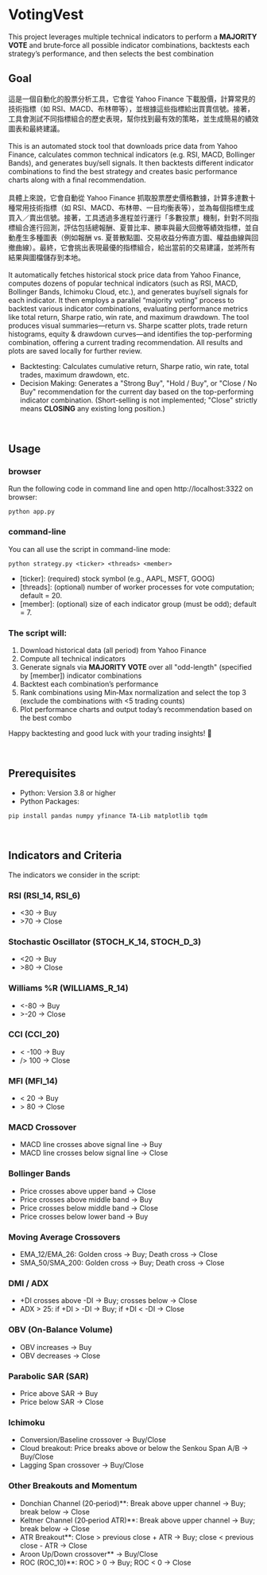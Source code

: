 # VotingVest
This project leverages multiple technical indicators to perform a **MAJORITY VOTE** and brute‑force all possible indicator combinations, backtests each strategy’s performance, and then selects the best combination

## Goal
這是一個自動化的股票分析工具，它會從 Yahoo Finance 下載股價，計算常見的技術指標（如 RSI、MACD、布林帶等），並根據這些指標給出買賣信號。接著，工具會測試不同指標組合的歷史表現，幫你找到最有效的策略，並生成簡易的績效圖表和最終建議。
<br>
<br>
This is an automated stock tool that downloads price data from Yahoo Finance, calculates common technical indicators (e.g. RSI, MACD, Bollinger Bands), and generates buy/sell signals. It then backtests different indicator combinations to find the best strategy and creates basic performance charts along with a final recommendation.
<br>
<br>
具體上來說，它會自動從 Yahoo Finance 抓取股票歷史價格數據，計算多達數十種常用技術指標（如 RSI、MACD、布林帶、一目均衡表等），並為每個指標生成買入／賣出信號。接著，工具透過多進程並行運行「多數投票」機制，針對不同指標組合進行回測，評估包括總報酬、夏普比率、勝率與最大回撤等績效指標，並自動產生多種圖表（例如報酬 vs. 夏普散點圖、交易收益分佈直方圖、權益曲線與回撤曲線）。最終，它會挑出表現最優的指標組合，給出當前的交易建議，並將所有結果與圖檔儲存到本地。
<br>
<br>
It automatically fetches historical stock price data from Yahoo Finance, computes dozens of popular technical indicators (such as RSI, MACD, Bollinger Bands, Ichimoku Cloud, etc.), and generates buy/sell signals for each indicator. It then employs a parallel “majority voting” process to backtest various indicator combinations, evaluating performance metrics like total return, Sharpe ratio, win rate, and maximum drawdown. The tool produces visual summaries—return vs. Sharpe scatter plots, trade return histograms, equity & drawdown curves—and identifies the top-performing combination, offering a current trading recommendation. All results and plots are saved locally for further review.


- Backtesting: Calculates cumulative return, Sharpe ratio, win rate, total trades, maximum drawdown, etc.
- Decision Making: Generates a "Strong Buy", "Hold / Buy", or "Close / No Buy" recommendation for the current day based on the top-performing indicator combination. (Short-selling is not implemented; "Close" strictly means **CLOSING** any existing long position.)

<br>

## Usage

### browser
Run the following code in command line and open http://localhost:3322 on browser:
```
python app.py
```


### command-line
You can all use the script in command-line mode:
```
python strategy.py <ticker> <threads> <member>
```
- [ticker]: (required) stock symbol (e.g., AAPL, MSFT, GOOG)
- [threads]: (optional) number of worker processes for vote computation; default = 20.
- [member]: (optional) size of each indicator group (must be odd); default = 7.

### The script will:

1. Download historical data (all period) from Yahoo Finance
2. Compute all technical indicators
3. Generate signals via **MAJORITY VOTE** over all "odd-length" (specified by [member]) indicator combinations
4. Backtest each combination’s performance
5. Rank combinations using Min‑Max normalization and select the top 3 (exclude the combinations with <5 trading counts)
6. Plot performance charts and output today’s recommendation based on the best combo

Happy backtesting and good luck with your trading insights! 🎯


<br>



## Prerequisites
- Python: Version 3.8 or higher
- Python Packages:
```
pip install pandas numpy yfinance TA-Lib matplotlib tqdm
```

<br>

## Indicators and Criteria
The indicators we consider in the script:

### RSI (RSI_14, RSI_6)
- <30 → Buy
- \>70 → Close

### Stochastic Oscillator (STOCH_K_14, STOCH_D_3)
- <20 → Buy
- \>80 → Close

### Williams %R (WILLIAMS_R_14)
- <-80 → Buy
- \>-20 → Close

### CCI (CCI_20)
- < -100 → Buy
- /> 100 → Close

### MFI (MFI_14)
- < 20 → Buy
- \> 80 → Close

### MACD Crossover
- MACD line crosses above signal line → Buy
- MACD line crosses below signal line → Close

### Bollinger Bands
- Price crosses above upper band → Close
- Price crosses above middle band → Buy
- Price crosses below middle band → Close
- Price crosses below lower band → Buy

### Moving Average Crossovers
- EMA_12/EMA_26: Golden cross → Buy; Death cross → Close
- SMA_50/SMA_200: Golden cross → Buy; Death cross → Close

### DMI / ADX
- +DI crosses above -DI → Buy; crosses below → Close
- ADX > 25: if +DI > -DI → Buy; if +DI < -DI → Close

### OBV (On‑Balance Volume)
- OBV increases → Buy
- OBV decreases → Close

### Parabolic SAR (SAR)
- Price above SAR → Buy
- Price below SAR → Close

### Ichimoku
- Conversion/Baseline crossover → Buy/Close
- Cloud breakout: Price breaks above or below the Senkou Span A/B → Buy/Close
- Lagging Span crossover → Buy/Close

### Other Breakouts and Momentum
- Donchian Channel (20‑period)**: Break above upper channel → Buy; break below → Close
- Keltner Channel (20‑period ATR)**: Break above upper channel → Buy; break below → Close
- ATR Breakout**: Close > previous close + ATR → Buy; close < previous close - ATR → Close
- Aroon Up/Down crossover** → Buy/Close
- ROC (ROC_10)**: ROC > 0 → Buy; ROC < 0 → Close


